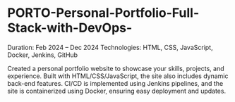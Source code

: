 # PORTO-Personal-Portfolio-Full-Stack-with-DevOps-
Duration: Feb 2024 – Dec 2024
Technologies: HTML, CSS, JavaScript, Docker, Jenkins, GitHub


Created a personal portfolio website to showcase your skills, projects, and experience. Built with HTML/CSS/JavaScript, the site also includes dynamic back-end features. CI/CD is implemented using Jenkins pipelines, and the site is containerized using Docker, ensuring easy deployment and updates.
